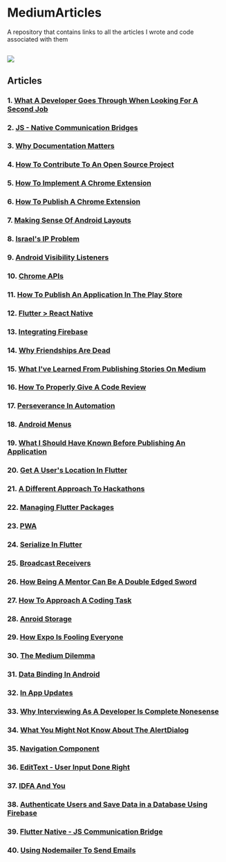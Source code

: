 # MediumArticles
A repository that contains links to all the articles I wrote and code associated with them

<a href="https://medium.com/@tomerpacific" target="_blank"><img src="https://github.com/TomerPacific/MediumArticles/blob/master/images/medium_profile.jpg?raw=true"></a>
---
## Articles

### 1.  [What A Developer Goes Through When Looking For A Second Job](https://medium.freecodecamp.org/what-a-developer-goes-through-when-looking-for-a-second-job-f061c26ffd8f)

### 2.  [JS - Native Communication Bridges](https://medium.com/@tomerpacific/burning-bridges-native-part-1-7baef82b3f02)

### 3. [Why Documentation Matters](https://medium.com/@tomerpacific/documentation-matters-41ef62dd5c2f)

### 4. [How To Contribute To An Open Source Project](https://medium.com/@tomerpacific/how-to-contribute-to-an-open-source-repository-d66b5e99eec5)

### 5. [How To Implement A Chrome Extension](https://medium.freecodecamp.org/how-to-implement-a-chrome-extension-3802d63b5376)

### 6. [How To Publish A Chrome Extension](https://medium.freecodecamp.org/how-to-publish-your-chrome-extension-dd8400a3d53)

### 7. [Making Sense Of Android Layouts](https://medium.freecodecamp.org/how-to-make-sense-of-the-many-android-layouts-693b262706e0)

### 8. [Israel's IP Problem](https://hackernoon.com/israels-ip-problem-7d8916cb93ec)

### 9. [Android Visibility Listeners](https://medium.freecodecamp.org/how-and-why-to-use-android-visibility-listeners-971e3b6511ec)

### 10. [Chrome APIs](https://medium.freecodecamp.org/features-of-the-chrome-api-you-should-know-bf5c8b6c7733)

### 11. [How To Publish An Application In The Play Store](https://medium.freecodecamp.org/how-to-publish-an-application-in-the-play-store-8ddcc6dc3587)

### 12. [Flutter > React Native](https://hackernoon.com/flutter-react-native-b5e82a2c3e82)

### 13. [Integrating Firebase](https://medium.freecodecamp.org/how-to-integrate-firebase-with-your-application-74fdde01dfe2)

### 14. [Why Friendships Are Dead](https://hackernoon.com/why-friendships-are-dead-4db6f27962da)

### 15. [What I've Learned From Publishing Stories On Medium](https://medium.freecodecamp.org/what-ive-learned-from-publishing-stories-on-medium-9057da232465)

### 16. [How To Properly Give A Code Review](https://medium.freecodecamp.org/how-to-properly-give-a-code-review-c2fcc49e345f)

### 17. [Perseverance In Automation](https://medium.com/swlh/perseverance-in-automation-147630672ba8)

### 18. [Android Menus](https://medium.freecodecamp.org/an-introduction-to-android-menus-c9f382264b49)

### 19. [What I Should Have Known Before Publishing An Application](https://hackernoon.com/what-i-should-have-known-before-publishing-an-application-898d8f72a0e2)

### 20. [Get A User's Location In Flutter](https://medium.com/flutter-community/get-a-users-location-in-flutter-20f488ac8043)

### 21. [A Different Approach To Hackathons](https://medium.freecodecamp.org/a-different-approach-to-hackathons-b88960d9cb79)

### 22. [Managing Flutter Packages](https://medium.com/flutter-community/managing-packages-in-flutter-6018cecaf3a7)

### 23. [PWA](https://medium.freecodecamp.org/an-explanation-of-progressive-web-apps-for-the-non-pwa-crowd-8a400e275ea1)

### 24. [Serialize In Flutter](https://medium.com/flutter-community/serializing-your-object-in-flutter-ab510f0b8b47)

### 25. [Broadcast Receivers](https://android.jlelse.eu/broadcast-receivers-for-beginners-a9d7aa03fb76)

### 26. [How Being A Mentor Can Be A Double Edged Sword](https://www.freecodecamp.org/news/how-being-a-mentor-can-be-a-double-edged-sword/)

### 27. [How To Approach A Coding Task](https://medium.com/better-programming/how-to-approach-a-coding-task-15178b7f04fa)

### 28. [Anroid Storage](https://android.jlelse.eu/android-memory-cd45b82c0995)

### 29. [How Expo Is Fooling Everyone](https://medium.com/better-programming/how-expo-is-fooling-everyone-adf7f34d7528)

### 30. [The Medium Dilemma](https://medium.com/@tomerpacific/the-medium-dilemma-39307304558)

### 31. [Data Binding In Android](https://medium.com/better-programming/how-to-bind-data-in-android-bbb1e180a928)

### 32. [In App Updates](https://android.jlelse.eu/in-app-updates-6de58dab26ce)

### 33. [Why Interviewing As A Developer Is Complete Nonesense](https://hackernoon.com/why-interviewing-as-a-developer-is-complete-nonsense-qt6q3yb4)

### 34. [What You Might Not Know About The AlertDialog](https://proandroiddev.com/what-you-might-not-know-about-the-alertdialog-2bdc55f3d907)

### 35. [Navigation Component](https://proandroiddev.com/android-navigation-component-fc783c03bb8d)

### 36. [EditText - User Input Done Right](https://proandroiddev.com/edittext-user-input-done-right-9efebe877091)

### 37. [IDFA And You](https://medium.com/macoclock/idfa-and-you-7907c7336119)

### 38. [Authenticate Users and Save Data in a Database Using Firebase](https://medium.com/better-programming/authenticate-users-and-save-data-in-a-database-using-firebase-5a7e8828a5f8)

### 39. [Flutter Native - JS Communication Bridge](https://medium.com/flutter-community/js-native-communication-bridge-in-flutter-f94b65913df1)

### 40. [Using Nodemailer To Send Emails](https://medium.com/better-programming/using-nodemailer-to-send-emails-from-your-node-js-server-d726f73d0439)

